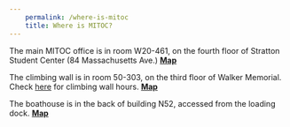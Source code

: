 ```yaml
---
    permalink: /where-is-mitoc
    title: Where is MITOC?
---
```


The main MITOC office is in room W20-461, on the fourth floor of Stratton Student Center (84 Massachusetts Ave.) **[Map](http://whereis.mit.edu/?go=W20)**

The climbing wall is in room 50-303, on the third floor of Walker Memorial. Check [here](http://scripts.mit.edu/~mitoc/wall/) for climbing wall hours. **[Map](http://whereis.mit.edu/?go=50)**

The boathouse is in the back of building N52, accessed from the loading dock. **[Map](http://whereis.mit.edu/?go=N52)**
